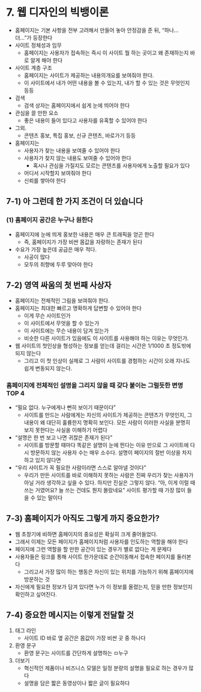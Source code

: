 # 7. 웹 디자인의 빅뱅이론

- 홈페이지는 기본 사항을 전부 고려해서 만들어 놓아 안정감을 준 뒤, “하나… 더…”가 등장한다
- 사이트 정체성과 임무
  - 홈페이지는 사용자가 접속하는 즉시 이 사이트 뭘 하는 곳이고 왜 존재하는지 바로 알게 해야 한다
- 사이트 계층 구조
  - 홈페이지는 사이트가 제공하는 내용의개요를 보여줘야 한다.
  - 이 사이트에서 내가 어떤 내용을 볼 수 있는지, 내가 할 수 있는 것은 무엇인지 등등
- 검색
  - 검색 상자는 홈페이지에서 쉽게 눈에 띄어야 한다
- 관심을 끌 만한 요소
  - 좋은 내용이 들어 있다고 사용자를 유혹할 수 있어야 한다
- 그외.
  - 콘텐츠 홍보, 특집 홍보, 신규 콘텐츠, 바로가기 등등
- 홈페이지는
  - 사용자가 찾는 내용을 보여줄 수 있어야 한다
  - 사용자가 찾지 않는 내용도 보여줄 수 있어야 한다
    - 혹시나 관심을 가질지도 모르는 콘텐츠를 사용자에게 노출할 필요가 있다
  - 어디서 시작할지 보여줘야 한다
  - 신뢰를 쌓아야 한다

## 7-1) 아 그런데 한 가지 조건이 더 있습니다

### (1) 홈페이지 공간은 누구나 원한다

- 홈페이지에 눈에 띄게 홍보한 내용은 매우 큰 트래픽을 얻곤 한다
  - 즉, 홈페이지가 가장 비싼 몸값을 자랑하는 존재가 된다
- 수요가 가장 높은데 공급은 매우 적다.
  - 사공이 많다
  - 모두의 취향에 두루 맞아야 한다

## 7-2) 영역 싸움의 첫 번째 사상자

- 홈페이지는 전체적인 그림을 보여줘야 한다.
- 홈페이지는 최대한 빠르고 명확하게 답변할 수 있어야 한다
  - 이게 무슨 사이트인가
  - 이 사이트에서 무엇을 할 수 있는가
  - 이 사이트에는 무슨 내용이 담겨 있는가
  - 비슷한 다른 사이트가 있음에도 이 사이트를 사용해야 하는 이유는 무엇인가.
- 웹 사이트의 첫인상을 형성하는 정보를 얻는데 걸리는 시간은 1/1000 초 정도밖에 되지 않는다
  - 그리고 이 첫 인상이 실제로 그 사람이 사이트를 경험하는 시간이 오래 지나도 쉽게 변동되지 않는다.

### 홈페이지에 전체적인 설명을 그리지 않을 때 갖다 붙이는 그럴듯한 변명 TOP 4

- “필요 없다. 누구에게나 뻔히 보이기 때문이다”
  - 사이트를 만드는 사람에게는 자신의 사이트가 제공하는 콘텐츠가 무엇인지, 그 내용이 왜 대단히 훌륭한지 명확히 보인다. 모든 사람이 이러한 사실을 분명히 보지 못한다는 사실을 이해하기 어렵다
- “설명은 한 번 보고 나면 귀찮은 존재가 된다”
  - 사이트를 방문할 때마다 똑같은 설명이 눈에 띈다는 이유 만으로 그 사이트에 다시 방문하지 않는 사용자 수는 매우 소수다. 설명이 페이지의 절반 이상을 차지하고 있지 않다면
- “우리 사이트가 꼭 필요한 사람이라면 스스로 알아낼 것이다”
  - 우리가 만든 사이트를 바로 이해하지 못하는 사람은 진짜 우리가 찾는 사용자가 아닐 거라 생각하고 싶을 수 있다. 하지만 진실은 그렇지 않다. “아, 이게 이럴 때 쓰는 거였어요? 늘 쓰는 건데도 뭔지 몰랐네요” 사이트 평가할 때 가장 많이 들을 수 있는 말이다

## 7-3) 홈페이지가 아직도 그렇게 까지 중요한가?

- 웹 초창기에 비하면 홈페이지의 중요성은 확실히 크게 줄어들었다.
- 그래서 이제는 모든 페이지가 홈페이지처럼 사용자를 인도하는 역할을 해야 한다
- 페이지에 그런 역할을 할 만한 공간이 있는 경우가 별로 없다는 게 문제다
- 사용자들은 링크를 통해 사이트 한가운데로 순간이동해서 접속한 페이지를 둘러본다
  - 그리고서 가장 많이 하는 행동은 자신이 있는 위치를 가늠하기 위해 홈페이지에 방문하는 것
- 자신에게 필요한 정보가 담겨 있다면 누가 이 정보를 올렸는지, 믿을 만한 정보인지 확인하고 싶어진다.

## 7-4) 중요한 메시지는 이렇게 전달할 것

1. 태그 라인
   - 사이트 ID 바로 옆 공간은 몸값이 가장 비싼 곳 중 하나다
2. 환영 문구
   - 환영 문구는 사이트를 간단하게 설명하는 ㅁ누구
3. 더보기
   - 혁신적인 제품이나 비즈니스 모델은 일정 분량의 설명을 필요로 하는 경우가 많다
   - 설명을 담은 짧은 동영상이나 짧은 글이 필요하다
